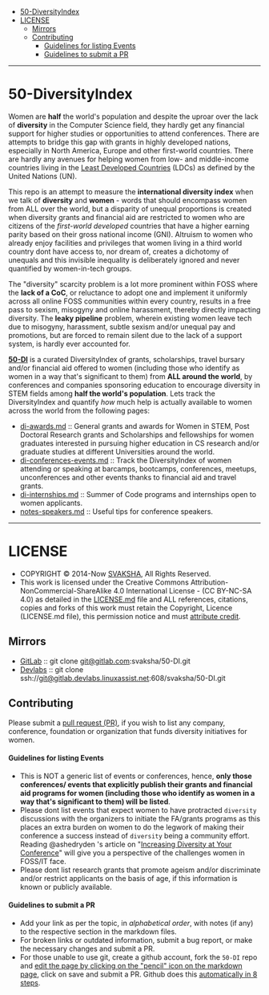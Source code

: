 + [50-DiversityIndex](#50-diversityindex)
+ [LICENSE](#license)
   + [Mirrors](#mirrors)
   + [Contributing](#contributing)
        + [Guidelines for listing Events](#guidelines-for-listing-events)
        + [Guidelines to submit a PR](#guidelines-to-submit-a-pr)

----

# 50-DiversityIndex

Women are __half__ the world's population and despite the uproar over the lack of __diversity__ in the Computer Science field, they hardly get any financial support for higher studies or opportunities to attend conferences. There are attempts to bridge this gap with grants in highly developed nations, especially in North America, Europe and other first-world countries. There are hardly any avenues for helping women from low- and middle-income countries living in the [Least Developed Countries](https://www.oecd.org/dac/stats/49483614.pdf) (LDCs) as defined by the United Nations (UN). 

This repo is an attempt to measure the __international diversity index__ when we talk of __diversity__ and __women__ - words that should encompass women from ALL over the world, but a disparity of unequal proportions is created when diversity grants and financial aid are restricted to women who are citizens of the _first-world developed_ countries that have a higher earning parity based on their gross national income (GNI). Altruism to women who already enjoy facilities and privileges that women living in a third world country dont have access to, nor dream of, creates a dichotomy of unequals and this invisible inequality is deliberately ignored and never quantified by women-in-tech groups.

The "diversity" scarcity problem is a lot more prominent within FOSS where the __lack of a CoC__, or reluctance to adopt one and implement it uniformly across all online FOSS communities within every country, results in a free pass to sexism, misogyny and online harassment, thereby directly impacting diversity. The __leaky pipeline__ problem, wherein existing women leave tech due to misogyny, harassment, subtle sexism and/or unequal pay and promotions, but are forced to remain silent due to the lack of a support system, is hardly ever accounted for. 

**[50-DI](http://svaksha.github.io/50-DI)** is a curated DiversityIndex of grants, scholarships, travel bursary and/or financial aid offered to women (including those who identify as women in a way that's significant to them) from __ALL around the world__, by conferences and companies sponsoring education to encourage diversity in STEM fields among __half the world's population__. Lets track the DiversityIndex and quantify _how_ much help is actually available to women across the world from the following pages:

+ [di-awards.md](https://github.com/svaksha/50-DI/blob/master/di-awards.md) :: General grants and awards for Women in STEM, Post Doctoral Research grants and Scholarships and fellowships for women graduates interested in pursuing higher education in CS research and/or graduate studies at different Universities around the world.
+ [di-conferences-events.md](https://github.com/svaksha/50-DI/blob/master/di-conferences-events.md) :: Track the DiversityIndex of women attending or speaking at barcamps, bootcamps, conferences, meetups, unconferences and other events thanks to financial aid and travel grants.
+ [di-internships.md](https://github.com/svaksha/50-DI/blob/master/di-internships.md) :: Summer of Code programs and internships open to women applicants.
+ [notes-speakers.md](https://github.com/svaksha/50-DI/blob/master/notes-speakers.md) :: Useful tips for conference speakers.

----

# LICENSE 
+ COPYRIGHT © 2014-Now [SVAKSHA](http://svaksha.com/pages/Bio), All Rights Reserved. 
+ This work is licensed under the Creative Commons Attribution-NonCommercial-ShareAlike 4.0 International License - (CC BY-NC-SA 4.0) as detailed in the [LICENSE.md](https://github.com/svaksha/50-DI/blob/master/LICENSE.md) file and ALL references, citations, copies and forks of this work must retain the Copyright, Licence (LICENSE.md file), this permission notice and must [attribute credit](https://en.wikipedia.org/wiki/Creative_Commons_license#Attribution).

## Mirrors
+ [GitLab](https://gitlab.com/svaksha/50-DI) :: git clone git@gitlab.com:svaksha/50-DI.git 
+ [Devlabs](https://gitlab.devlabs.linuxassist.net/svaksha/50-DI) :: git clone ssh://git@gitlab.devlabs.linuxassist.net:608/svaksha/50-DI.git

## Contributing 
Please submit a [pull request (PR)](https://github.com/svaksha/50-DI/pulls), if you wish to list any company, conference, foundation or organization that funds diversity initiatives for women.

#### Guidelines for listing Events
+ This is NOT a generic list of events or conferences, hence, **only those conferences/ events that explicitly publish their grants and financial aid programs for women (including those who identify as women in a way that's significant to them) will be listed**. 
+ Please dont list events that expect women to have protracted `diversity` discussions with the organizers to initiate the FA/grants programs as this places an extra burden on women to do the legwork of making their conference a success instead of `diversity` being a community effort. Reading @ashedryden 's article on "[Increasing Diversity at Your Conference](http://www.ashedryden.com/blog/increasing-diversity-at-your-conference)" will give you a perspective of the challenges women in FOSS/IT face. 
+ Please dont list research grants that promote ageism and/or discriminate and/or restrict applicants on the basis of age, if this information is known or publicly available. 

#### Guidelines to submit a PR
+ Add your link as per the topic, in _alphabetical order_, with notes (if any) to the respective section in the markdown files.
+ For broken links or outdated information, submit a bug report, or make the necessary changes and submit a PR.
+ For those unable to use git, create a github account, fork the `50-DI` repo and [edit the page by clicking on the "pencil" icon on the markdown page](https://help.github.com/articles/editing-files-in-your-repository), click on save and submit a PR. Github does this [automatically in 8 steps](https://help.github.com/articles/editing-files-in-another-user-s-repository).


